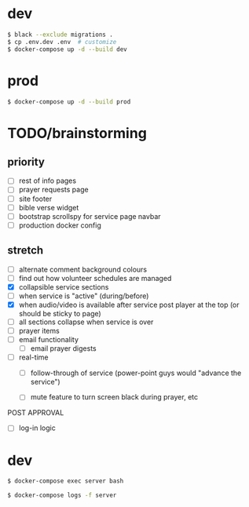 # dev

```bash
$ black --exclude migrations .
$ cp .env.dev .env  # customize
$ docker-compose up -d --build dev
```



# prod

```bash
$ docker-compose up -d --build prod
```


# TODO/brainstorming
## priority
- [ ] rest of info pages
- [ ] prayer requests page
- [ ] site footer
- [ ] bible verse widget
- [ ] bootstrap scrollspy for service page navbar
- [ ] production docker config

## stretch
- [ ] alternate comment background colours
- [ ] find out how volunteer schedules are managed
- [x] collapsible service sections
- [ ] when service is "active" (during/before)
- [x] when audio/video is available after service post player at the top (or should be sticky to page)
- [ ] all sections collapse when service is over
- [ ] prayer items
- [ ] email functionality
  - [ ] email prayer digests

- [ ] real-time
  - [ ] follow-through of service (power-point guys would "advance the service")
  - [ ] mute feature to turn screen black during prayer, etc


POST APPROVAL
- [ ] log-in logic


# dev


```bash
$ docker-compose exec server bash
```

```bash
$ docker-compose logs -f server
```
